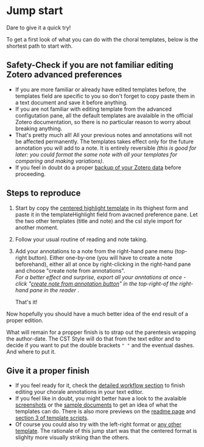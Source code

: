 # Jump start
Dare to give it a quick try!<br>

To get a first look of what you can do with the choral templates, below is the shortest path to start with.

## Safety-Check if you are not familiar editing Zotero advanced preferences
- If you are more familiar or already have edited templates before, the templates field are specific to you so don't forget to copy paste them in a text document and save it before anything.
- If you are not familiar with editing template from the advanced configutation pane, all the default templates are avalaible in the official Zotero documentation, so there is no particular reason to worry about breaking anything.
- That's pretty much all! All your previous notes and annotations will not be affected permanently. The templates takes effect only for the future annotation you will add to a note. It is entirely reversible <i>(this is good for later: you could format the same note with all your templates for comparing and making variations)</i>.
- If you feel in doubt do a proper [backup of your Zotero data](https://www.zotero.org/support/zotero_data#backing_up_your_zotero_data) before proceeding.

## Steps to reproduce
1. Start by copy the [centered highlight template](https://github.com/betamigo98/Choral-Annotations-For-Zotero/blob/main/TEMPLATES%20SCRIPTS.md#111-base-templates) in its thighest form and paste it in the templateHighlight field from avacned preference pane. Let the two other templates (title and note) and the csl style import for another moment.
2. Follow your usual routine of reading and note taking.
3. Add your annotations to a note from the right-hand pane menu (top-right button). Either one-by-one (you will have to create a note beforehand), either all at once by right-clicking in the right-hand pane and choose "create note from annotations".<br>
<i> For a better effect and surprise, export all your anntations at once - click "[create note from annotation button](https://github.com/betamigo98/PolyDevice/blob/main/Screenshots/Libre%20Office%20-%20Add%20Notes.png)" in the top-right-of the right-hand pane in the reader </i>.

    That's it!

Now hopefully you should have a much better idea of the end result of a proper edition.<br>

What will remain for a propper finish is to strap out the parentesis wrapping the author-date. The CST Style will do that from the text editor and to decide if you want to put the double brackets ```" "``` and the eventual dashes. And where to put it.<br>

## Give it a proper finish
* If you feel ready for it, check the [detailed workflow section](https://github.com/betamigo98/Choral-Annotations-For-Zotero/blob/main/Step-by-Step%20Workflow%20Install.md) to finish editing your chorale annotations in your text editor.<br>
* If you feel like in doubt, you might better have a look to the avalaible [screenshots](https://github.com/betamigo98/Choral-Annotations-For-Zotero/tree/main/Screenshots) or the [sample documents](https://github.com/betamigo98/Choral-Annotations-For-Zotero/tree/main/Choral%20Rendering%20-%20Free%20Samples) to get an idea of what the templates can do. There is also more previews on the [readme page](https://github.com/betamigo98/Choral-Annotations-For-Zotero/blob/main/README.md) and [section 3 of template scripts](https://github.com/betamigo98/Choral-Annotations-For-Zotero/blob/main/Template%20Scripts.md#3-other-templates---with-previews).
* Of course you could also try with the left-right format or [any other template](https://github.com/betamigo98/Choral-Annotations-For-Zotero/blob/main/Template%20Scripts.md#template-scripts). The rationale of this jump start was that the centered format is slighlty more visually striking than the others.<br>
